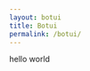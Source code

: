 ```yaml
---
layout: botui
title: Botui
permalink: /botui/
---
```


<div class="botui-app-container" id="hello-world">
    <bot-ui></bot-ui>
  </div>
  <div>hello world</div>
  <script src="https://cdn.jsdelivr.net/vue/2.0.5/vue.min.js"></script>
  <script src="{{ "/assets/js/botui.js" | relative_url }}"></script>
  <script>
    var botui = new BotUI('hello-world');

    botui.message.add({
      loading: true
    }).then(function (index) {
      setTimeout(function () {
        botui.message.update(index, {
          content: 'Hello World from bot!',
          loading: false
        }).then(function () {
          botui.message.add({
            delay: 2000,
            loading: true,
            content: 'Delayed Hello World'
          });
        });
      }, 5000);
    });

    botui.message.add({
      human: true,
      content: 'Hello World from human!'
    }).then(function () {
      botui.action.text({
        action: {
          button: {
            icon: 'check',
            label: 'Submit'
          }
        }
      });
    });
  </script>

